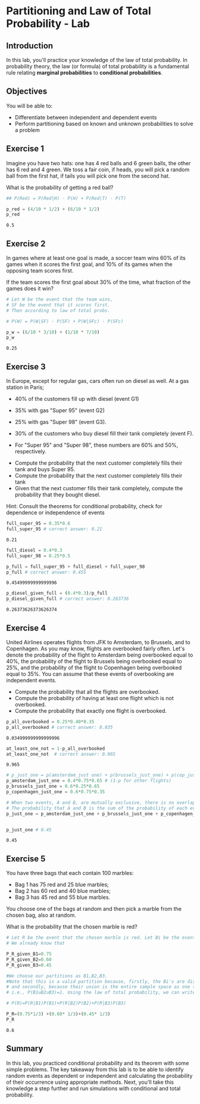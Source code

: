 
# Partitioning and Law of Total Probability - Lab

## Introduction 
In this lab, you'll practice your knowledge of the law of total probability. In probability theory, the law (or formula) of total probability is a fundamental rule relating **marginal probabilities** to **conditional probabilities**.

## Objectives

You will be able to:

* Differentiate between independent and dependent events
* Perform partitioning based on known and unknown probabilities to solve a problem

## Exercise 1
Imagine you have two hats: one has 4 red balls and 6 green balls, the other has 6 red and 4 green. We toss a fair coin, if heads, you will pick a random ball from the first hat, if tails you will pick one from the second hat. 

What is the probability of getting a red ball?


```python
## P(Red) = P(Red|H) · P(H) + P(Red|T) · P(T)

p_red = (4/10 * 1/2) + (6/10 * 1/2)
p_red
```




    0.5



## Exercise 2
In games where at least one goal is made, a soccer team wins 60% of its games when it scores the first goal, and 10% of its games when the opposing team 
scores first. 

If the team scores the first goal about 30% of the time, what fraction of the games does it win?


```python
# Let W be the event that the team wins, 
# SF be the event that it scores first. 
# Then according to law of total probs.

# P(W) = P(W|SF) · P(SF) + P(W|SFc) · P(SFc)

p_w = (6/10 * 3/10) + (1/10 * 7/10)
p_w
```




    0.25



## Exercise 3

In Europe, except for regular gas, cars often run on diesel as well. At a gas station in Paris; 


* 40% of the customers fill up with diesel (event G1) 
* 35% with gas "Super 95" (event G2)
* 25% with gas "Super 98" (event G3). 


* 30% of the customers who buy diesel fill their tank completely (event F). 
* For "Super 95" and "Super 98", these numbers are  60% and 50%, respectively.


- Compute the probability that the next customer completely fills their tank and buys Super 95. 
- Compute the probability that the next customer completely fills their tank
- Given that the next customer fills their tank completely, compute the probability that they bought diesel. 

Hint: Consult the theorems for conditional probability, check for dependence or independence of events


```python
full_super_95 = 0.35*0.6
full_super_95 # correct answer: 0.21
```




    0.21




```python
full_diesel = 0.4*0.3
full_super_98 = 0.25*0.5

p_full = full_super_95 + full_diesel + full_super_98
p_full # correct answer: 0.455
```




    0.45499999999999996




```python
p_diesel_given_full = (0.4*0.3)/p_full
p_diesel_given_full # correct answer: 0.263736
```




    0.26373626373626374



## Exercise 4

United Airlines operates flights from JFK to Amsterdam, to Brussels, and to Copenhagen. As you may know, flights are overbooked fairly often. Let's denote the probability of the flight to Amsterdam being overbooked equal to 40%, the probability of the flight to Brussels being overbooked equal to 25%, and the probability of the flight to Copenhagen being overbooked equal to 35%. You can assume that these events of overbooking are independent events.

- Compute the probability that all the flights are overbooked.
- Compute the probability of having at least one flight which is not overbooked.
- Compute the probability that exactly one flight is overbooked.


```python
p_all_overbooked = 0.25*0.40*0.35
p_all_overbooked # correct answer: 0.035
```




    0.034999999999999996




```python
at_least_one_not = 1-p_all_overbooked
at_least_one_not  # correct answer: 0.965
```




    0.965




```python
# p_just_one = p(amsterdam_just one) + p(brussels_just_one) + p(cop_just_one)
p_amsterdam_just_one = 0.4*0.75*0.65 # (1-p for other flights)
p_brussels_just_one = 0.6*0.25*0.65
p_copenhagen_just_one = 0.6*0.75*0.35

# When two events, A and B, are mutually exclusive, there is no overlap between these events. 
# The probability that A and B is the sum of the probability of each event
p_just_one = p_amsterdam_just_one + p_brussels_just_one + p_copenhagen_just_one


p_just_one # 0.45
```




    0.45



## Exercise 5
You have three bags that each contain 100 marbles:

- Bag 1 has 75 red and 25 blue marbles;
- Bag 2 has 60 red and 40 blue marbles;
- Bag 3 has 45 red and 55 blue marbles.

You choose one of the bags at random and then pick a marble from the chosen bag, also at random. 

What is the probability that the chosen marble is red?



```python
# Let R be the event that the chosen marble is red. Let Bi be the event that you choose Bag i. 
# We already know that

P_R_given_B1=0.75
P_R_given_B2=0.60
P_R_given_B3=0.45

#We choose our partitions as B1,B2,B3. 
#Note that this is a valid partition because, firstly, the Bi's are disjoint (only one of them can happen), 
# and secondly, because their union is the entire sample space as one the bags will be chosen for sure.
# i.e., P(B1∪B2∪B3)=1. Using the law of total probability, we can write

# P(R)=P(R|B1)P(B1)+P(R|B2)P(B2)+P(R|B3)P(B3)

P_R=(0.75*1/3) +(0.60* 1/3)+(0.45* 1/3)
P_R

```




    0.6



## Summary 

In this lab, you practiced conditional probability and its theorem with some simple problems. The key takeaway from this lab is to be able to identify random events as dependent or independent and calculating the probability of their occurrence using appropriate methods. Next, you'll take this knowledge a step further and run simulations with conditional and total probability. 

